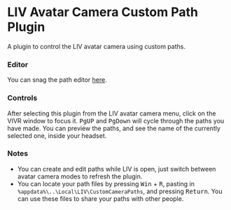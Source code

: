 # LIV Avatar Camera Custom Path Plugin
A plugin to control the LIV avatar camera using custom paths.
### Editor
You can snag the path editor [here](https://github.com/realityquintupled/LIV-CustomPathCameraBehaviour-Editor/releases).
### Controls
After selecting this plugin from the LIV avatar camera menu, click on the VIVR window to focus it. <kbd>PgUP</kbd> and <kbd>PgDown</kbd> will cycle through the paths you have made. You can preview the paths, and see the name of the currently selected one, inside your headset.
### Notes
* You can create and edit paths while LIV is open, just switch between avatar camera modes to refresh the plugin.
* You can locate your path files by pressing <kbd>Win</kbd> + <kbd>R</kbd>, pasting in `%appdata%\..\Local\LIV\CustomCameraPaths`, and pressing <kbd>Return</kbd>. You can use these files to share your paths with other people.
